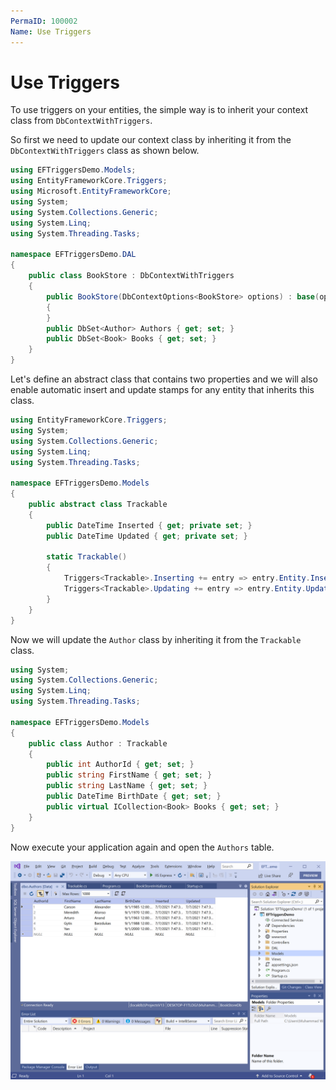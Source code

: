 ```yaml
---
PermaID: 100002
Name: Use Triggers
---
```


# Use Triggers

To use triggers on your entities, the simple way is to inherit your context class from `DbContextWithTriggers`.

So first we need to update our context class by inheriting it from the `DbContextWithTriggers` class as shown below.

```csharp
using EFTriggersDemo.Models;
using EntityFrameworkCore.Triggers;
using Microsoft.EntityFrameworkCore;
using System;
using System.Collections.Generic;
using System.Linq;
using System.Threading.Tasks;

namespace EFTriggersDemo.DAL
{
    public class BookStore : DbContextWithTriggers
    {
        public BookStore(DbContextOptions<BookStore> options) : base(options)
        {
        }
        public DbSet<Author> Authors { get; set; }
        public DbSet<Book> Books { get; set; }
    }
}
```

Let's define an abstract class that contains two properties and we will also enable automatic insert and update stamps for any entity that inherits this class.

```csharp
using EntityFrameworkCore.Triggers;
using System;
using System.Collections.Generic;
using System.Linq;
using System.Threading.Tasks;

namespace EFTriggersDemo.Models
{
	public abstract class Trackable
	{
		public DateTime Inserted { get; private set; }
		public DateTime Updated { get; private set; }

		static Trackable()
		{
			Triggers<Trackable>.Inserting += entry => entry.Entity.Inserted = entry.Entity.Updated = DateTime.UtcNow;
			Triggers<Trackable>.Updating += entry => entry.Entity.Updated = DateTime.UtcNow;
		}
	}
}
```

Now we will update the `Author` class by inheriting it from the `Trackable` class.

```csharp
using System;
using System.Collections.Generic;
using System.Linq;
using System.Threading.Tasks;

namespace EFTriggersDemo.Models
{
    public class Author : Trackable
    {
        public int AuthorId { get; set; }
        public string FirstName { get; set; }
        public string LastName { get; set; }
        public DateTime BirthDate { get; set; }
        public virtual ICollection<Book> Books { get; set; }
    }
}
```

Now execute your application again and open the `Authors` table.

<img src="images/data-1.png" alt="Data created">
